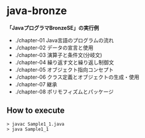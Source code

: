 
# java-bronze
**「JavaプログラマBronzeSE」の実行例**

- ./chapter-01 Java言語のプログラムの流れ
- ./chapter-02 データの宣言と使用
- ./chapter-03 演算子と条件文(分岐文)
- ./chapter-04 繰り返す文と繰り返し制御文
- ./chapter-05 オブジェクト指向コンセプト
- ./chapter-06 クラス定義とオブジェクトの生成・使用
- ./chapter-07 継承
- ./chapter-08 ポリモフィズムとパッケージ

## How to execute
```
> javac Sample1_1.java
> java Sample1_1
```
